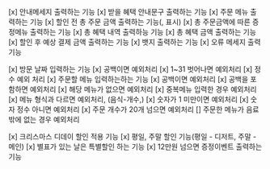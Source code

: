 [x] 안내메세지 출력하는 기능
[x] 받을 혜택 안내문구 출력하는 기능
[x] 주문 메뉴 출력하는 기능
[x] 할인 전 총 주문 금액 출력하는 기능(, 표시)
[x] 총 주문금액에 따른 증정메뉴 출력하는 기능
[x] 총 혜택 내역 출력하능 기능
[x] 총 혜택 금액 출력하는 기능
[x] 할인 후 예상 결제 금액 출력하는 기능
[x] 뱃지 출력하는 기능
[x] 오류 메세지 출력 기능

[x] 방문 날짜 입력하는 기능
        [x] 공백이면 예외처리
        [x] 1~31 벗어나면 예외처리
        [x] 정수 예외 처리
[x] 주문할 메뉴 입력하는하는 기능
        [x] 공백이면 예외처리
        [x] 공백을 포함하면 예외처리
        [x] 해당 메뉴가 없으면 예외처리
        [x] 중복메뉴 입력한 경우 예외처리
        [x] 메뉴 형식과 다르면 예외처리, (음식-개수,)
        [x] 숫자가 1 미만이면 예외처리
        [x] 숫자 정수 아니면 예외처리
        [x] 주문 개수가 20개 넘으면 예외처리
        [] 주문한 메뉴가 음료밖에 없는 경우 예외처리

[x] 크리스마스 디데이 할인 적용 기능
[x] 평일, 주말 할인 기능(평일 - 디저트, 주말 - 메인)
[x] 별표가 있는 날은 특별할인 하는 기능
[x] 12만원 넘으면 증정이벤트 출력하는 기능

